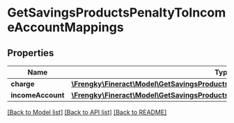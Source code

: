 # GetSavingsProductsPenaltyToIncomeAccountMappings

## Properties
Name | Type | Description | Notes
------------ | ------------- | ------------- | -------------
**charge** | [**\Frengky\Fineract\Model\GetSavingsProductsPenaltyToIncomeAccountMappingsCharge**](GetSavingsProductsPenaltyToIncomeAccountMappingsCharge.md) |  | [optional] 
**incomeAccount** | [**\Frengky\Fineract\Model\GetSavingsProductsIncomeFromPenaltyAccount**](GetSavingsProductsIncomeFromPenaltyAccount.md) |  | [optional] 

[[Back to Model list]](../../README.md#documentation-for-models) [[Back to API list]](../../README.md#documentation-for-api-endpoints) [[Back to README]](../../README.md)

